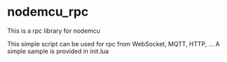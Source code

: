 # nodemcu_rpc
This is a rpc library for nodemcu

This simple script can be used for rpc from WebSocket, MQTT, HTTP, ...
A simple sample is provided in init.lua
